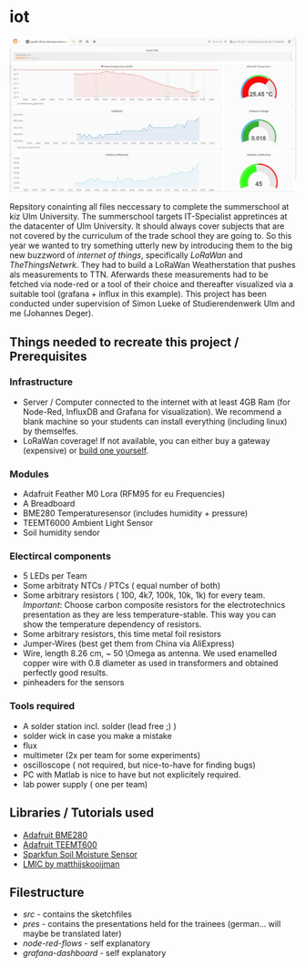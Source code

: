 # iot
![Grafana Dashboard](img/screen.jpg)

Repsitory conainting all files neccessary to complete the summerschool at kiz Ulm University.
The summerschool targets IT-Specialist appretinces at the datacenter of Ulm University. It should always cover subjects that are not covered by the curriculum of the trade school they are going to. So this year we wanted to try something utterly new by introducing them to the big new buzzword of *internet of things*, specifically *LoRaWan* and *TheThingsNetwrk*.
They had to build a LoRaWan Weatherstation that pushes als measurements to TTN. Aferwards these measurements had to be fetched via node-red or a tool of their choice and thereafter visualized via a suitable tool (grafana + influx in this example).
This project has been conducted under supervision of Simon Lueke of Studierendenwerk Ulm and me (Johannes Deger).

## Things needed to recreate this project / Prerequisites
### Infrastructure
* Server / Computer connected to the internet with at least 4GB Ram (for Node-Red, InfluxDB and Grafana for visualization). We recommend a blank machine so your students can install everything (including linux) by themselfes.
* LoRaWan coverage! If not available, you can either buy a gateway (expensive) or [build one yourself](https://github.com/JaapBraam/LoRaWanGateway). 
### Modules 
* Adafruit Feather M0 Lora (RFM95 for eu Frequencies)
* A Breadboard
* BME280 Temperaturesensor (includes humidity + pressure)
* TEEMT6000 Ambient Light Sensor
* Soil humidity sendor

### Electircal components
* 5 LEDs per Team
* Some arbitraty NTCs / PTCs ( equal number of both)
* Some arbitrary resistors ( 100, 4k7, 100k, 10k, 1k) for every team. 
  *Important*: Choose carbon composite resistors for the electrotechnics presentation as they are less temperature-stable. This way you can show the temperature dependency of resistors.
* Some arbitrary resistors, this time metal foil resistors
* Jumper-Wires (best get them from China via AliExpress)
* Wire, length 8.26 cm, ~ 50 \Omega as antenna. We used enamelled copper wire with 0.8 diameter as used in transformers and obtained perfectly good results.
* pinheaders for the sensors

### Tools required
* A solder station incl. solder (lead free ;) )
* solder wick in case you make a mistake
* flux
* multimeter (2x per team for some experiments)
* oscilloscope ( not required, but nice-to-have for finding bugs)
* PC with Matlab is nice to have but not explicitely required.
* lab power supply ( one per team)

## Libraries / Tutorials used
* [Adafruit BME280](https://github.com/adafruit/Adafruit_BME280_Library)
* [Adafruit TEEMT600](https://learn.sparkfun.com/tutorials/temt6000-ambient-light-sensor-hookup-guide)
* [Sparkfun Soil Moisture Sensor](https://learn.sparkfun.com/tutorials/soil-moisture-sensor-hookup-guide)
* [LMIC by matthijskooijman](https://github.com/matthijskooijman/arduino-lmic)


## Filestructure

* *src* - contains the sketchfiles
* *pres* - contains the presentations held for the trainees (german... will maybe be translated later)
* *node-red-flows* - self explanatory
* *grafana-dashboard* - self explanatory
